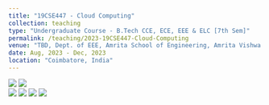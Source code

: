 ```yaml
---
title: "19CSE447 - Cloud Computing"
collection: teaching
type: "Undergraduate Course - B.Tech CCE, ECE, EEE & ELC [7th Sem]"
permalink: /teaching/2023-19CSE447-Cloud-Computing
venue: "TBD, Dept. of EEE, Amrita School of Engineering, Amrita Vishwa Vidyapeetham"
date: Aug, 2023 - Dec, 2023
location: "Coimbatore, India"
---
```


![](https://img.shields.io/badge/Students-63-blue) ![](https://img.shields.io/badge/ReReg_Students-2-blue) <br/>
![](https://img.shields.io/badge/Course_Outcome_Attainment-TBD-blue) 
![](https://img.shields.io/badge/Average_Marks-61.03-blue) 
![](https://img.shields.io/badge/TLP_Feedback-92.81-blue) 
![](https://img.shields.io/badge/Course_Feedback-92.83-blue) 

